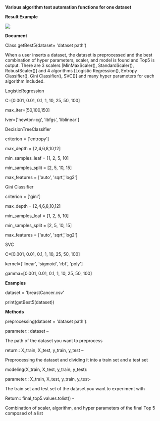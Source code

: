 **Various algorithm test automation functions for one dataset**

**Result Example**

![](RackMultipart20221013-1-tyjjnt_html_ca41f9a20b7ea3d6.png)

**Document**

Class getBest5(dataset= 'dataset path')

When a user inserts a dataset, the dataset is preprocessed and the best combination of hyper parameters, scaler, and model is found and Top5 is output. There are 3 scalers [MinMaxScaler(), StandardScaler(), RobustScaler()] and 4 algorithms [Logistic Regression(), Entropy Classifier(), Gini Classifier(), SVC()] and many hyper parameters for each algorithm Included.

LogisticRegression

C=[0.001, 0.01, 0.1, 1, 10, 25, 50, 100]

max\_iter=[50,100,150]

lver=['newton-cg', 'lbfgs', 'liblinear']

DecisionTreeClassifier

criterion = ['entropy']

max\_depth = [2,4,6,8,10,12]

min\_samples\_leaf = [1, 2, 5, 10]

min\_samples\_split = [2, 5, 10, 15]

max\_features = ['auto', 'sqrt','log2']

Gini Classifier

criterion = ['gini']

max\_depth = [2,4,6,8,10,12]

min\_samples\_leaf = [1, 2, 5, 10]

min\_samples\_split = [2, 5, 10, 15]

max\_features = ['auto', 'sqrt','log2']

SVC

C=[0.001, 0.01, 0.1, 1, 10, 25, 50, 100]

kernel=['linear', 'sigmoid', 'rbf', 'poly']

gamma=[0.001, 0.01, 0.1, 1, 10, 25, 50, 100]

**Examples**

dataset = 'breastCancer.csv'

print(getBest5(dataset))

**Methods**

preprocessing(dataset = 'dataset path'):

parameter:: dataset –

The path of the dataset you want to preprocess

return:: X\_train, X\_test, y\_train, y\_test –

Preprocessing the dataset and dividing it into a train set and a test set

modeling(X\_train, X\_test, y\_train, y\_test):

parameter:: X\_train, X\_test, y\_train, y\_test-

The train set and test set of the dataset you want to experiment with

Return:: final\_top5.values.tolist() -

Combination of scaler, algorithm, and hyper parameters of the final Top 5 composed of a list
